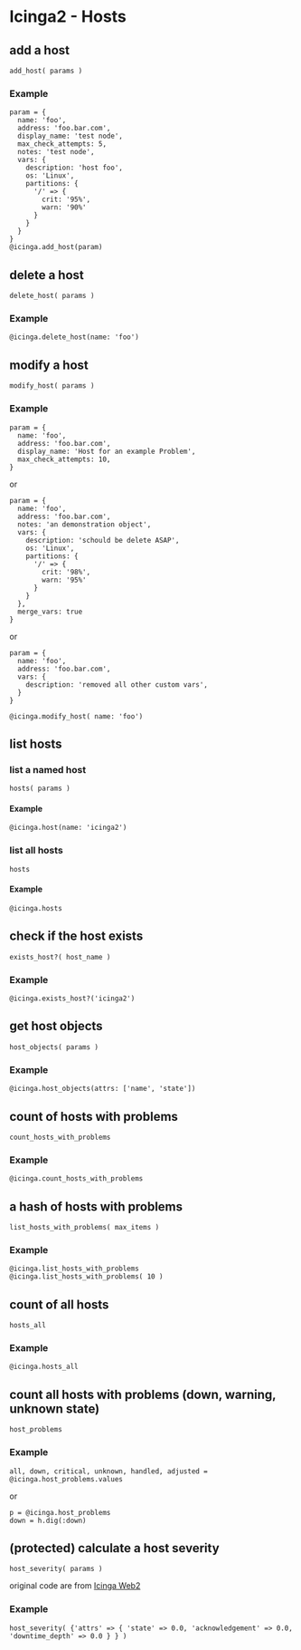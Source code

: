 # Icinga2 - Hosts

## <a name="add-host"></a>add a host
    add_host( params )

### Example
    param = {
      name: 'foo',
      address: 'foo.bar.com',
      display_name: 'test node',
      max_check_attempts: 5,
      notes: 'test node',
      vars: {
        description: 'host foo',
        os: 'Linux',
        partitions: {
          '/' => {
            crit: '95%',
            warn: '90%'
          }
        }
      }
    }
    @icinga.add_host(param)


## <a name="delete-host"></a>delete a host
    delete_host( params )

### Example
    @icinga.delete_host(name: 'foo')


## <a name="modify-host"></a>modify a host
    modify_host( params )

### Example


    param = {
      name: 'foo',
      address: 'foo.bar.com',
      display_name: 'Host for an example Problem',
      max_check_attempts: 10,
    }

or

    param = {
      name: 'foo',
      address: 'foo.bar.com',
      notes: 'an demonstration object',
      vars: {
        description: 'schould be delete ASAP',
        os: 'Linux',
        partitions: {
          '/' => {
            crit: '98%',
            warn: '95%'
          }
        }
      },
      merge_vars: true
    }

or

    param = {
      name: 'foo',
      address: 'foo.bar.com',
      vars: {
        description: 'removed all other custom vars',
      }
    }

    @icinga.modify_host( name: 'foo')


## <a name="list-hosts"></a>list hosts

### list a named host
    hosts( params )

#### Example
    @icinga.host(name: 'icinga2')

### list all hosts
    hosts

#### Example
    @icinga.hosts


## <a name="host-exists"></a>check if the host exists
    exists_host?( host_name )

### Example
    @icinga.exists_host?('icinga2')


## <a name="list-host-objects"></a>get host objects
    host_objects( params )

### Example
    @icinga.host_objects(attrs: ['name', 'state'])


## <a name="count-hosts-with-problems"></a>count of hosts with problems
    count_hosts_with_problems

### Example
    @icinga.count_hosts_with_problems


## <a name="list-hosts-with-problems"></a>a hash of hosts with problems
    list_hosts_with_problems( max_items )

### Example
    @icinga.list_hosts_with_problems
    @icinga.list_hosts_with_problems( 10 )


## <a name="count-all-hosts"></a>count of all hosts
    hosts_all

### Example
    @icinga.hosts_all


## <a name="count-host-problems"></a>count all hosts with problems (down, warning, unknown state)
    host_problems

### Example
    all, down, critical, unknown, handled, adjusted = @icinga.host_problems.values

or

    p = @icinga.host_problems
    down = h.dig(:down)


## <a name="host-severity"></a>(protected) calculate a host severity
    host_severity( params )

original code are from [Icinga Web2](/modules/monitoring/library/Monitoring/Backend/Ido/Query/ServicestatusQuery.php)

### Example
    host_severity( {'attrs' => { 'state' => 0.0, 'acknowledgement' => 0.0, 'downtime_depth' => 0.0 } } )
